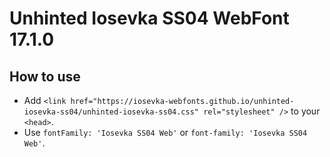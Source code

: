 # Unhinted Iosevka SS04 WebFont 17.1.0

## How to use

- Add `<link href="https://iosevka-webfonts.github.io/unhinted-iosevka-ss04/unhinted-iosevka-ss04.css" rel="stylesheet" />` to your `<head>`.
- Use `fontFamily: 'Iosevka SS04 Web'` or `font-family: 'Iosevka SS04 Web'`.

